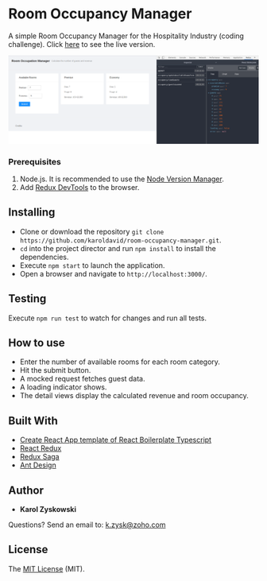 # Room Occupancy Manager

A simple Room Occupancy Manager for the Hospitality Industry (coding challenge). Click [here](https://karoldavid.github.io/room-occupancy-manager/) to see the live version.

![Screenshot Room Occupancy Manager and Redux DevTools](./src/assets/room-occupancy-manager-1.png)

### Prerequisites

1. Node.js. It is recommended to use the [Node Version Manager](https://github.com/nvm-sh/nvm/blob/master/README.md).
2. Add [Redux DevTools](https://github.com/reduxjs/redux-devtools) to the browser.

## Installing

- Clone or download the repository `git clone https://github.com/karoldavid/room-occupancy-manager.git`.
- `cd` into the project director and run `npm install` to install the dependencies.
- Execute `npm start` to launch the application.
- Open a browser and navigate to `http://localhost:3000/`.

## Testing

Execute `npm run test` to watch for changes and run all tests.

## How to use

- Enter the number of available rooms for each room category.
- Hit the submit button.
- A mocked request fetches guest data.
- A loading indicator shows.
- The detail views display the calculated revenue and room occupancy.

## Built With

- [Create React App template of React Boilerplate Typescript](https://github.com/react-boilerplate/react-boilerplate-cra-template)
- [React Redux](https://github.com/reactjs/react-redux)
- [Redux Saga](https://redux-saga.js.org/)
- [Ant Design](https://ant.design/)

## Author

- **Karol Zyskowski**

Questions? Send an email to: k.zysk@zoho.com

## License

The [MIT License](./LICENSE) (MIT).
